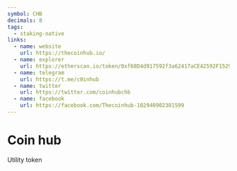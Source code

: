 ```yaml
---
symbol: CHB
decimals: 8
tags:
  - staking-native
links:
  - name: website
    url: https://thecoinhub.io/
  - name: explorer
    url: https://etherscan.io/token/0xf68D4d917592f3a62417aCE42592F15296cc33A0
  - name: telegram
    url: https://t.me/c0inhub
  - name: twitter
    url: https://twitter.com/coinhubchb
  - name: facebook
    url: https://facebook.com/Thecoinhub-102940902381599
---
```


# Coin hub

Utility token
